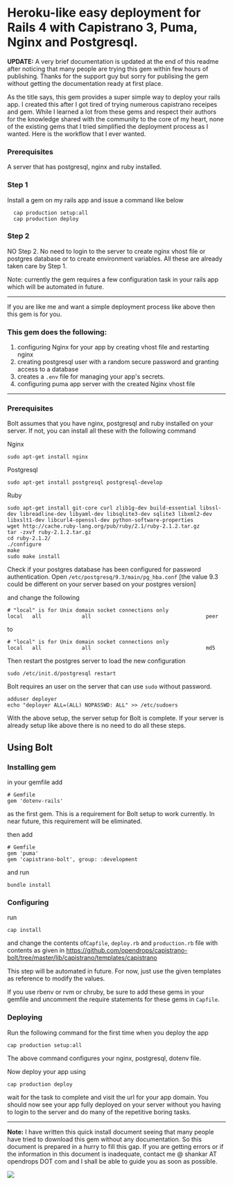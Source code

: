 # Heroku-like easy deployment for Rails 4 with Capistrano 3, Puma, Nginx and Postgresql.

**UPDATE:** A very brief documentation is updated at the end of this readme after noticing that many people are trying this gem within few hours of publishing. Thanks for the support guy but sorry for publising the gem without getting the documentation ready at first place.

As the title says, this gem provides a super simple way to deploy your rails app.
I created this after I got tired of trying numerous capistrano receipes and gem.  While I learned a lot from these gems and respect their authors for the knowledge shared with the community to the core of my heart, none of the existing gems that I tried simplified the deployment process as I wanted. Here is the workflow that I ever wanted.

### Prerequisites
A server that has postgresql, nginx and ruby installed.

### Step 1
Install a gem on my rails app and issue a command like below

```
  cap production setup:all
  cap production deploy
```

### Step 2

NO Step 2. No need to login to the server to create nginx vhost file or postgres database or to create environment variables. All these are already taken care by Step 1.

Note: currently the gem requires a few configuration task in your rails app which will be automated in future.

---

If you are like me and want a simple deployment process like above then this gem is for you.

### This gem does the following:
1. configuring Nginx for your app by creating vhost file and restarting nginx
2. creating postgresql user with a random secure password and granting access to a database
3. creates a `.env` file for managing your app's secrets.
3. configuring puma app server with the created Nginx vhost file

---

### Prerequisites 
Bolt assumes that you have nginx, postgresql and ruby installed on your server. If not, you can install all these with the following command

Nginx
```
sudo apt-get install nginx
```

Postgresql
```
sudo apt-get install postgresql postgresql-develop
```

Ruby

```
sudo apt-get install git-core curl zlib1g-dev build-essential libssl-dev libreadline-dev libyaml-dev libsqlite3-dev sqlite3 libxml2-dev libxslt1-dev libcurl4-openssl-dev python-software-properties
wget http://cache.ruby-lang.org/pub/ruby/2.1/ruby-2.1.2.tar.gz
tar -zxvf ruby-2.1.2.tar.gz
cd ruby-2.1.2/
./configure
make
sudo make install
```

Check if your postgres database has been configured for password authentication.
Open `/etc/postgresq/9.3/main/pg_hba.conf` [the value 9.3 could be different on your server based on your postgres version]

and change the following
```
# "local" is for Unix domain socket connections only
local   all             all                                     peer
```
to 
```
# "local" is for Unix domain socket connections only
local   all             all                                     md5
```

Then restart the postgres server to load the new configuration
```
sudo /etc/init.d/postgresql restart
```

Bolt requires an user on the server that can use `sudo` without password.
```
adduser deployer
echo "deployer ALL=(ALL) NOPASSWD: ALL" >> /etc/sudoers
```

With the above setup, the server setup for Bolt is complete. If your server is already setup like above there is no need to do all these steps.

## Using Bolt

### Installing gem
in your gemfile add
```
# Gemfile
gem 'dotenv-rails'
```
as the first gem. This is a requirement for Bolt setup to work currently. In near future, this requirement will be eliminated.

then add
```
# Gemfile
gem 'puma'
gem 'capistrano-bolt', group: :development
```

and run
```
bundle install
```

### Configuring
run
```
cap install
```
and change the contents of`Capfile`, `deploy.rb` and `production.rb` file with contents as given in https://github.com/opendrops/capistrano-bolt/tree/master/lib/capistrano/templates/capistrano

This step will be automated in future. For now, just use the given templates as reference to modify the values.

If you use rbenv or rvm or chruby, be sure to add these gems in your gemfile and uncomment the require statements for these gems in `Capfile`.

### Deploying
Run the following command for the first time when you deploy the app
```
cap production setup:all
```
The above command configures your nginx, postgresql, dotenv file.

Now deploy your app using
```
cap production deploy
```

wait for the task to complete and visit the url for your app domain. You should now see your app fully deployed on your server without you having to login to the server and do many of the repetitive boring tasks.

---
**Note:** I have written this quick install document seeing that many people have tried to download this gem without any documentation. So this document is prepared in a hurry to fill this gap. If you are getting errors or if the information in this document is inadequate,  contact me @ shankar AT opendrops DOT com and I shall be able to guide you as soon as possible.

<img src="https://ga-beacon.appspot.com/UA-52330604-1/https://github.com/opendrops/capistrano-bolt"/>
